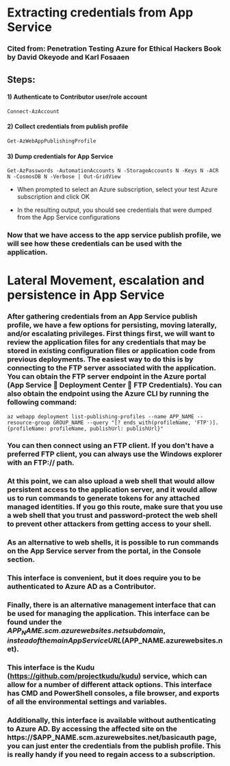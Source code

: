 # Extracting credentials from App Service

### Cited from: Penetration Testing Azure for Ethical Hackers Book by David Okeyode and Karl Fosaaen

## Steps:

#### 1) Authenticate to Contributor user/role account

    Connect-AzAccount 

#### 2) Collect credentials from publish profile

    Get-AzWebAppPublishingProfile 

#### 3) Dump credentials for App Service

    Get-AzPasswords -AutomationAccounts N -StorageAccounts N -Keys N -ACR N -CosmosDB N -Verbose | Out-GridView 

 - When prompted to select an Azure subscription, select your test Azure subscription and click OK

 - In the resulting output, you should see credentials that were dumped from the App Service configurations

### Now that we have access to the app service publish profile, we will see how these credentials can be used with the application.


# Lateral Movement, escalation and persistence in App Service

### After gathering credentials from an App Service publish profile, we have a few options for persisting, moving laterally, and/or escalating privileges. First things first, we will want to review the application files for any credentials that may be stored in existing configuration files or application code from previous deployments. The easiest way to do this is by connecting to the FTP server associated with the application. You can obtain the FTP server endpoint in the Azure portal (App Service  Deployment Center  FTP Credentials). You can also obtain the endpoint using the Azure CLI by running the following command:

    az webapp deployment list-publishing-profiles --name APP_NAME --resource-group GROUP_NAME --query "[? ends_with(profileName, 'FTP')].{profileName: profileName, publishUrl: publishUrl}"

### You can then connect using an FTP client. If you don't have a preferred FTP client, you can always use the Windows explorer with an FTP:// path.

### At this point, we can also upload a web shell that would allow persistent access to the application server, and it would allow us to run commands to generate tokens for any attached managed identities. If you go this route, make sure that you use a web shell that you trust and password-protect the web shell to prevent other attackers from getting access to your shell.

### As an alternative to web shells, it is possible to run commands on the App Service server from the portal, in the Console section.

### This interface is convenient, but it does require you to be authenticated to Azure AD as a Contributor.

### Finally, there is an alternative management interface that can be used for managing the application. This interface can be found under the $APP_NAME.scm. azurewebsites.net subdomain, instead of the main App Service URL ($APP_NAME.azurewebsites.net).

### This interface is the Kudu (https://github.com/projectkudu/kudu) service, which can allow for a number of different attack options. This interface has CMD and PowerShell consoles, a file browser, and exports of all the environmental settings and variables.

### Additionally, this interface is available without authenticating to Azure AD. By accessing the affected site on the https://$APP_NAME.scm.azurewebsites.net/basicauth page, you can just enter the credentials from the publish profile. This is really handy if you need to regain access to a subscription.

